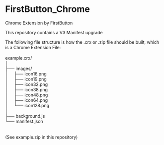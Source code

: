 # FirstButton_Chrome
Chrome Extension by FirstButton

This repository contains a V3 Manifest upgrade

The following file structure is how the .crx or .zip file should be built, which is a Chrome Extension File:<br />
<br />
example.crx/<br />
│<br />
├── images/ <br />
│ &nbsp;&nbsp;&nbsp;&nbsp;├── icon16.png  <br />
│ &nbsp;&nbsp;&nbsp;&nbsp;├── icon19.png  <br />
│ &nbsp;&nbsp;&nbsp;&nbsp;├── icon32.png  <br />
│ &nbsp;&nbsp;&nbsp;&nbsp;├── icon38.png  <br />
│ &nbsp;&nbsp;&nbsp;&nbsp;├── icon48.png  <br />
│ &nbsp;&nbsp;&nbsp;&nbsp;├── icon64.png  <br />
│ &nbsp;&nbsp;&nbsp;&nbsp;└── icon128.png <br />
│<br />
├── background.js  <br />
└── manifest.json  <br />
<br />
<br />
(See example.zip in this repository)